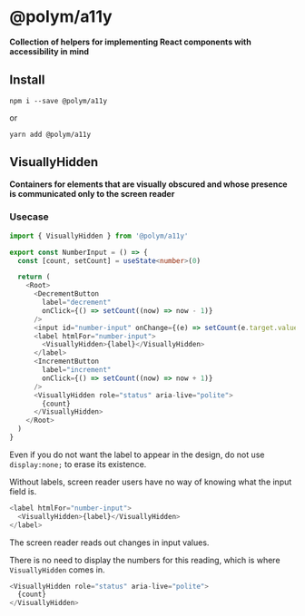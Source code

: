 # @polym/a11y

**Collection of helpers for implementing React components with accessibility in mind**

## Install

```
npm i --save @polym/a11y
```

or

```
yarn add @polym/a11y
```

## VisuallyHidden

**Containers for elements that are visually obscured and whose presence is communicated only to the screen reader**

### Usecase

```ts
import { VisuallyHidden } from '@polym/a11y'

export const NumberInput = () => {
  const [count, setCount] = useState<number>(0)

  return (
    <Root>
      <DecrementButton
        label="decrement"
        onClick={() => setCount((now) => now - 1)}
      />
      <input id="number-input" onChange={(e) => setCount(e.target.value)} />
      <label htmlFor="number-input">
        <VisuallyHidden>{label}</VisuallyHidden>
      </label>
      <IncrementButton
        label="increment"
        onClick={() => setCount((now) => now + 1)}
      />
      <VisuallyHidden role="status" aria-live="polite">
        {count}
      </VisuallyHidden>
    </Root>
  )
}
```

Even if you do not want the label to appear in the design, do not use `display:none;` to erase its existence.

Without labels, screen reader users have no way of knowing what the input field is.

```ts
<label htmlFor="number-input">
  <VisuallyHidden>{label}</VisuallyHidden>
</label>
```

The screen reader reads out changes in input values.

There is no need to display the numbers for this reading, which is where `VisuallyHidden` comes in.

```ts
<VisuallyHidden role="status" aria-live="polite">
  {count}
</VisuallyHidden>
```
